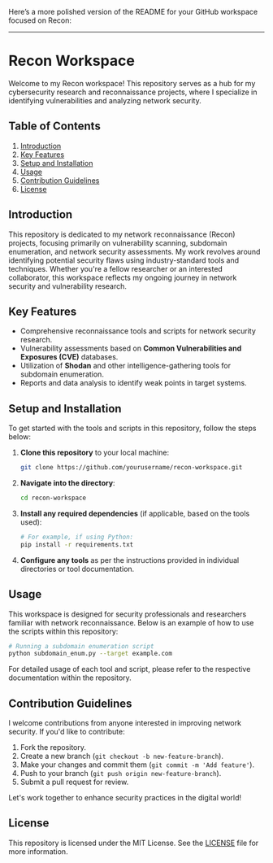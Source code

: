 Here’s a more polished version of the README for your GitHub workspace focused on Recon:

---

# Recon Workspace

Welcome to my Recon workspace! This repository serves as a hub for my cybersecurity research and reconnaissance projects, where I specialize in identifying vulnerabilities and analyzing network security.

## Table of Contents
1. [Introduction](#introduction)
2. [Key Features](#key-features)
3. [Setup and Installation](#setup-and-installation)
4. [Usage](#usage)
5. [Contribution Guidelines](#contribution-guidelines)
6. [License](#license)

## Introduction

This repository is dedicated to my network reconnaissance (Recon) projects, focusing primarily on vulnerability scanning, subdomain enumeration, and network security assessments. My work revolves around identifying potential security flaws using industry-standard tools and techniques. Whether you're a fellow researcher or an interested collaborator, this workspace reflects my ongoing journey in network security and vulnerability research.

## Key Features

- Comprehensive reconnaissance tools and scripts for network security research.
- Vulnerability assessments based on **Common Vulnerabilities and Exposures (CVE)** databases.
- Utilization of **Shodan** and other intelligence-gathering tools for subdomain enumeration.
- Reports and data analysis to identify weak points in target systems.

## Setup and Installation

To get started with the tools and scripts in this repository, follow the steps below:

1. **Clone this repository** to your local machine:

   ```bash
   git clone https://github.com/yourusername/recon-workspace.git
   ```

2. **Navigate into the directory**:

   ```bash
   cd recon-workspace
   ```

3. **Install any required dependencies** (if applicable, based on the tools used):

   ```bash
   # For example, if using Python:
   pip install -r requirements.txt
   ```

4. **Configure any tools** as per the instructions provided in individual directories or tool documentation.

## Usage

This workspace is designed for security professionals and researchers familiar with network reconnaissance. Below is an example of how to use the scripts within this repository:

```bash
# Running a subdomain enumeration script
python subdomain_enum.py --target example.com
```

For detailed usage of each tool and script, please refer to the respective documentation within the repository.

## Contribution Guidelines

I welcome contributions from anyone interested in improving network security. If you'd like to contribute:

1. Fork the repository.
2. Create a new branch (`git checkout -b new-feature-branch`).
3. Make your changes and commit them (`git commit -m 'Add feature'`).
4. Push to your branch (`git push origin new-feature-branch`).
5. Submit a pull request for review.

Let's work together to enhance security practices in the digital world!

## License

This repository is licensed under the MIT License. See the [LICENSE](LICENSE) file for more information.



